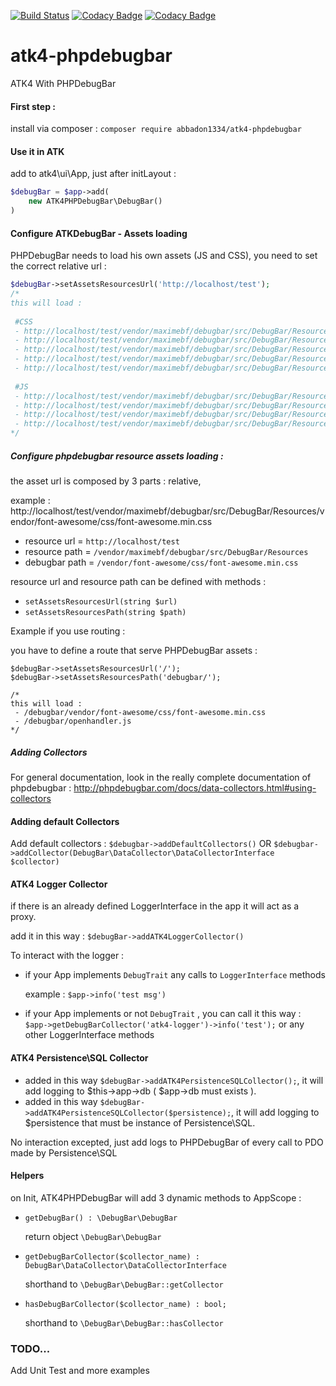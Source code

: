 [![Build Status](https://travis-ci.org/abbadon1334/atk4-phpdebugbar.svg?branch=master)](https://travis-ci.org/abbadon1334/atk4-fastroute)
[![Codacy Badge](https://api.codacy.com/project/badge/Grade/757dd5a567944d4e97cc00f9c4a437b2)](https://www.codacy.com/app/abbadon1334/atk4-phpdebugbar?utm_source=github.com&amp;utm_medium=referral&amp;utm_content=abbadon1334/atk4-phpdebugbar&amp;utm_campaign=Badge_Grade)
[![Codacy Badge](https://api.codacy.com/project/badge/Coverage/757dd5a567944d4e97cc00f9c4a437b2)](https://www.codacy.com/app/abbadon1334/atk4-phpdebugbar?utm_source=github.com&utm_medium=referral&utm_content=abbadon1334/atk4-phpdebugbar&utm_campaign=Badge_Coverage)

# atk4-phpdebugbar
ATK4 With PHPDebugBar

#### First step :

install via composer :
`composer require abbadon1334/atk4-phpdebugbar`

#### Use it in ATK
add to atk4\ui\App, just after initLayout :
```php
$debugBar = $app->add(
    new ATK4PHPDebugBar\DebugBar()
)
```
#### Configure ATKDebugBar - Assets loading

PHPDebugBar needs to load his own assets (JS and CSS), you need to set the correct relative url :

```php
$debugBar->setAssetsResourcesUrl('http://localhost/test');
/*
this will load :
 
 #CSS
 - http://localhost/test/vendor/maximebf/debugbar/src/DebugBar/Resources/vendor/font-awesome/css/font-awesome.min.css
 - http://localhost/test/vendor/maximebf/debugbar/src/DebugBar/Resources/vendor/highlightjs/styles/github.css
 - http://localhost/test/vendor/maximebf/debugbar/src/DebugBar/Resources/debugbar.css
 - http://localhost/test/vendor/maximebf/debugbar/src/DebugBar/Resources/widgets.css
 - http://localhost/test/vendor/maximebf/debugbar/src/DebugBar/Resources/openhandler.css
 
 #JS
 - http://localhost/test/vendor/maximebf/debugbar/src/DebugBar/Resources/vendor/highlightjs/highlight.pack.js
 - http://localhost/test/vendor/maximebf/debugbar/src/DebugBar/Resources/debugbar.js
 - http://localhost/test/vendor/maximebf/debugbar/src/DebugBar/Resources/widgets.js
 - http://localhost/test/vendor/maximebf/debugbar/src/DebugBar/Resources/openhandler.js
*/ 
``` 

##### Configure phpdebugbar resource assets loading :
 
the asset url is composed by 3 parts : relative,

example : http://localhost/test/vendor/maximebf/debugbar/src/DebugBar/Resources/vendor/font-awesome/css/font-awesome.min.css

* resource url  = `http://localhost/test`
* resource path = `/vendor/maximebf/debugbar/src/DebugBar/Resources`
* debugbar path = `/vendor/font-awesome/css/font-awesome.min.css`

resource url and resource path can be defined with methods :
 - `setAssetsResourcesUrl(string $url)`
 - `setAssetsResourcesPath(string $path)`
 
Example if you use routing :

you have to define a route that serve PHPDebugBar assets :

```
$debugBar->setAssetsResourcesUrl('/');
$debugBar->setAssetsResourcesPath('debugbar/');

/*
this will load :
 - /debugbar/vendor/font-awesome/css/font-awesome.min.css
 - /debugbar/openhandler.js
*/
```

##### Adding Collectors
For general documentation, look in the really complete documentation of phpdebugbar : 
http://phpdebugbar.com/docs/data-collectors.html#using-collectors 

#### Adding default Collectors

Add default collectors :
    `$debugbar->addDefaultCollectors()`
OR
    `$debugbar->addCollector(DebugBar\DataCollector\DataCollectorInterface $collector)`

#### ATK4 Logger Collector

if there is an already defined LoggerInterface in the app it will act as a proxy.

add it in this way : `$debugBar->addATK4LoggerCollector()`

To interact with the logger :
 - if your App implements `DebugTrait` any calls to `LoggerInterface` methods
 
    example : `$app->info('test msg')`
     
 - if your App implements or not `DebugTrait` , you can call it this way : `$app->getDebugBarCollector('atk4-logger')->info('test');` or any other LoggerInterface methods 

#### ATK4 Persistence\SQL Collector

 - added in this way `$debugBar->addATK4PersistenceSQLCollector();`, it will add logging to $this->app->db ( $app->db must exists ).
 - added in this way `$debugBar->addATK4PersistenceSQLCollector($persistence);`, it will add logging to $persistence that must be instance of Persistence\SQL.

No interaction excepted, just add logs to PHPDebugBar of every call to PDO made by Persistence\SQL  

#### Helpers

on Init, ATK4PHPDebugBar will add 3 dynamic methods to AppScope :

 - `getDebugBar() : \DebugBar\DebugBar`
    
    return object `\DebugBar\DebugBar`
 
 - `getDebugBarCollector($collector_name) : DebugBar\DataCollector\DataCollectorInterface`
    
    shorthand to `\DebugBar\DebugBar::getCollector`
      
 - `hasDebugBarCollector($collector_name) : bool;`
 
    shorthand to `\DebugBar\DebugBar::hasCollector`
    
### TODO...

Add Unit Test and more examples
